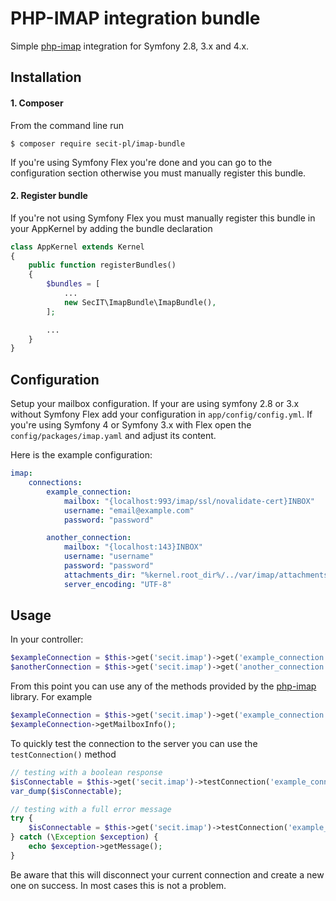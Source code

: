 # PHP-IMAP integration bundle

Simple [php-imap](https://github.com/barbushin/php-imap) integration for Symfony 2.8, 3.x and 4.x.



## Installation

#### 1. Composer
From the command line run

```
$ composer require secit-pl/imap-bundle
```

If you're using Symfony Flex you're done and you can go to the configuration section otherwise you must manually register this bundle.

#### 2. Register bundle

If you're not using Symfony Flex you must manually register this bundle in your AppKernel by adding the bundle declaration

```php
class AppKernel extends Kernel
{
    public function registerBundles()
    {
        $bundles = [
            ...
            new SecIT\ImapBundle\ImapBundle(),
        ];

        ...
    }
}
```

## Configuration

Setup your mailbox configuration. If your are using symfony 2.8 or 3.x without Symfony Flex add your configuration in `app/config/config.yml`.
If you're using Symfony 4 or Symfony 3.x with Flex open the `config/packages/imap.yaml` and adjust its content.

Here is the example configuration:

```yaml
imap:
    connections:
        example_connection:
            mailbox: "{localhost:993/imap/ssl/novalidate-cert}INBOX"
            username: "email@example.com"
            password: "password"

        another_connection:
            mailbox: "{localhost:143}INBOX"
            username: "username"
            password: "password"
            attachments_dir: "%kernel.root_dir%/../var/imap/attachments"
            server_encoding: "UTF-8"
```

## Usage

In your controller:

```php
$exampleConnection = $this->get('secit.imap')->get('example_connection');
$anotherConnection = $this->get('secit.imap')->get('another_connection');
```

From this point you can use any of the methods provided by the [php-imap](https://github.com/barbushin/php-imap) library. For example


```php
$exampleConnection = $this->get('secit.imap')->get('example_connection');
$exampleConnection->getMailboxInfo();
```

To quickly test the connection to the server you can use the `testConnection()` method

```php
// testing with a boolean response
$isConnectable = $this->get('secit.imap')->testConnection('example_connection');
var_dump($isConnectable);

// testing with a full error message
try {
    $isConnectable = $this->get('secit.imap')->testConnection('example_connection', true);
} catch (\Exception $exception) {
    echo $exception->getMessage();
}
```

Be aware that this will disconnect your current connection and create a new one on success. In most cases this is not a problem.






